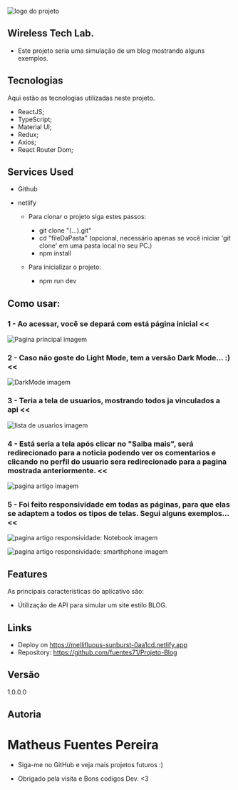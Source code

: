 ![logo do projeto](https://github.com/fuentes71/Projeto-Blog/tree/main/public/assets/favicon.ico)

## Wireless Tech Lab.
 - Este projeto seria uma simulação de um blog mostrando alguns exemplos.


## Tecnologias 

Aqui estão as tecnologias utilizadas neste projeto.

* ReactJS;
* TypeScript;
* Material UI;
* Redux;
* Axios;
* React Router Dom;



## Services Used

* Github
* netlify

  * Para clonar o projeto siga estes passos:

      - git clone "(...).git"
      - cd "fileDaPasta" (opcional, necessário apenas se você iniciar 'git clone' em uma pasta local no seu PC.)
      - npm install

  * Para inicializar o projeto:
  
     - npm run dev
  

## Como usar:

### 1 - Ao acessar, você se depará com está página inicial <<

![Pagina principal imagem](https://github.com/fuentes71/Projeto-Blog/tree/main/public/assets/screenShots/homePage.png)

### 2 - Caso não goste do Light Mode, tem a versão Dark Mode... :) <<

![DarkMode imagem](https://github.com/fuentes71/Projeto-Blog/tree/main/public/assets/screenShots/homePage-DarkMode.png)

### 3 - Teria a tela de usuarios, mostrando todos ja vinculados a api <<

![lista de usuarios imagem](https://github.com/fuentes71/Projeto-Blog/tree/main/public/assets/screenShots/pageListUsers.png)

### 4 - Está seria a tela após clicar no "Saiba mais", será redirecionado para a noticia podendo ver os comentarios e clicando no perfil do usuario sera redirecionado para a pagina mostrada anteriormente.  <<

![pagina artigo imagem](https://github.com/fuentes71/Projeto-Blog/tree/main/public/assets/screenShots/article.png)

### 5 - Foi feito responsividade em todas as páginas, para que elas se adaptem a todos os tipos de telas. Segui alguns exemplos...  <<

![pagina artigo responsividade: Notebook imagem](https://github.com/fuentes71/Projeto-Blog/tree/main/public/assets/screenShots/responsiveNote.png)

![pagina artigo responsividade: smarthphone imagem](https://github.com/fuentes71/Projeto-Blog/tree/main/public/assets/screenShots/responsiveSmarthPhone.png)


## Features

As principais características do aplicativo são:
 - Útilização de API para simular um site estilo BLOG.



## Links
  - Deploy on https://mellifluous-sunburst-0aa1cd.netlify.app
  - Repository: https://github.com/fuentes71/Projeto-Blog


  ## Versão

  1.0.0.0



  ## Autoria

  # **Matheus Fuentes Pereira** 

  - Siga-me no GitHub e veja mais projetos futuros :)
  
  - Obrigado pela visita e Bons codigos Dev. <3
